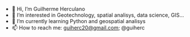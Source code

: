 - 👋 Hi, I’m Guilherme Herculano
- 👀 I’m interested in Geotechnology, spatial analisys, data science, GIS...
- 🌱 I’m currently learning Python and geospatial analisys
- 📫 How to reach me: guiherc20@gmail.com; @guiherc

<!---
Guiherc/Guiherc is a ✨ special ✨ repository because its `README.md` (this file) appears on your GitHub profile.
You can click the Preview link to take a look at your changes.
--->
